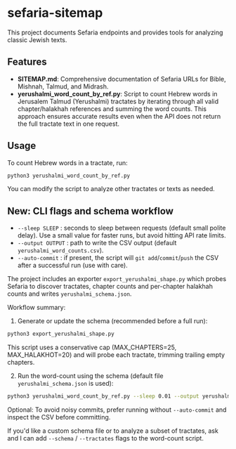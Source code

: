 # sefaria-sitemap

This project documents Sefaria endpoints and provides tools for analyzing classic Jewish texts.

## Features

- **SITEMAP.md**: Comprehensive documentation of Sefaria URLs for Bible, Mishnah, Talmud, and Midrash.
- **yerushalmi_word_count_by_ref.py**: Script to count Hebrew words in Jerusalem Talmud (Yerushalmi) tractates by iterating through all valid chapter/halakhah references and summing the word counts. This approach ensures accurate results even when the API does not return the full tractate text in one request.

## Usage

To count Hebrew words in a tractate, run:

```bash
python3 yerushalmi_word_count_by_ref.py
```

You can modify the script to analyze other tractates or texts as needed.

## New: CLI flags and schema workflow

- `--sleep SLEEP` : seconds to sleep between requests (default small polite delay). Use a small value for faster runs, but avoid hitting API rate limits.
- `--output OUTPUT` : path to write the CSV output (default `yerushalmi_word_counts.csv`).
- `--auto-commit` : if present, the script will `git add`/`commit`/`push` the CSV after a successful run (use with care).

The project includes an exporter `export_yerushalmi_shape.py` which probes Sefaria to discover tractates, chapter counts and per-chapter halakhah counts and writes `yerushalmi_schema.json`.

Workflow summary:

1. Generate or update the schema (recommended before a full run):

```bash
python3 export_yerushalmi_shape.py
```

This script uses a conservative cap (MAX_CHAPTERS=25, MAX_HALAKHOT=20) and will probe each tractate, trimming trailing empty chapters.

2. Run the word-count using the schema (default file `yerushalmi_schema.json` is used):

```bash
python3 yerushalmi_word_count_by_ref.py --sleep 0.01 --output yerushalmi_word_counts.csv
```

Optional: To avoid noisy commits, prefer running without `--auto-commit` and inspect the CSV before committing.

If you'd like a custom schema file or to analyze a subset of tractates, ask and I can add `--schema` / `--tractates` flags to the word-count script.